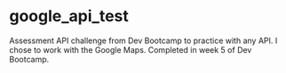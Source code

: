 google_api_test
===============

Assessment API challenge from Dev Bootcamp to practice with any API.  I chose to work with the Google Maps.  Completed in week 5 of Dev Bootcamp.
